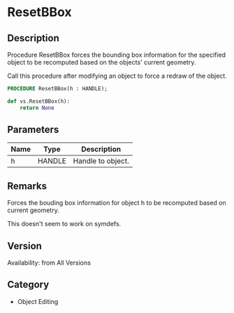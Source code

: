 # ResetBBox

## Description
Procedure ResetBBox forces the bounding box information for the specified object to be recomputed based on the objects' current geometry. 

Call this procedure after modifying an object to force a redraw of the object.

```pascal
PROCEDURE ResetBBox(h : HANDLE);
```

```python
def vs.ResetBBox(h):
    return None
```

## Parameters
|Name|Type|Description|
|---|---|---|
|h|HANDLE|Handle to object.|

## Remarks
Forces the bouding box information for object h to be recomputed based on current geometry.

This doesn't seem to work on symdefs.

## Version
Availability: from All Versions

## Category
* Object Editing

